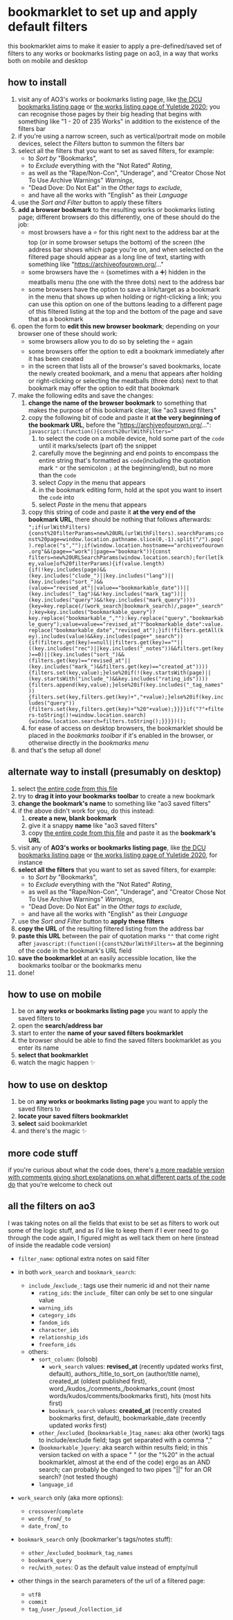 # bookmarklet to set up and apply default filters
this bookmarklet aims to make it easier to apply a pre-defined/saved set of filters to any works or bookmarks listing page on ao3, in a way that works both on mobile and desktop

## how to install
1. visit any of AO3's works or bookmarks listing page, like [the DCU bookmarks listing page](https://archiveofourown.org/tags/DCU/bookmarks) or [the works listing page of Yuletide 2020](https://archiveofourown.org/collections/yuletide2020/works); you can recognise those pages by their big heading that begins with something like "1 - 20 of 235 Works" in addition to the existence of the filters bar
2. if you're using a narrow screen, such as vertical/portrait mode on mobile devices, select the _Filters_ button to summon the filters bar
3. select all the filters that you want to set as saved filters, for example:
    - to _Sort by_ "Bookmarks",
    - to _Exclude_ everything with the "Not Rated" _Rating_,
    - as well as the "Rape/Non-Con", "Underage", and "Creator Chose Not To Use Archive Warnings" _Warnings_, 
    - "Dead Dove: Do Not Eat" in the _Other tags to exclude_,
    - and have all the works with "English" as their _Language_
4. use the _Sort and Filter_ button to apply these filters
5. **add a browser bookmark** to the resulting works or bookmarks listing page; different browsers do this differently, one of these should do the job:
    - most browsers have a :star: for this right next to the address bar at the top (or in some browser setups the bottom) of the screen (the address bar shows which page you're on, and when selected on the filtered page should appear as a long line of text, starting with something like "https://archiveofourown.org/..."
    - some browsers have the :star: (sometimes with a :heavy_plus_sign:) hidden in the meatballs menu (the one with the three dots) next to the address bar
    - some browsers have the option to save a link/target as a bookmark in the menu that shows up when holding or right-clicking a link; you can use this option on one of the buttons leading to a different page of this filtered listing at the top and the bottom of the page and save that as a bookmark
6. open the form to **edit this new browser bookmark**; depending on your browser one of these should work:
    - some browsers allow you to do so by seleting the :star: again
    - some browsers offer the option to edit a bookmark immediately after it has been created
    - in the screen that lists all of the browser's saved bookmarks, locate the newly created bookmark, and a menu that appears after holding or right-clicking or selecting the meatballs (three dots) next to that bookmark may offer the option to edit that bookmark
7. make the following edits and save the changes:
    1. **change the name of the browser bookmark** to something that makes the purpose of this bookmark clear, like "ao3 saved filters"
    2. copy the following bit of code and paste it **at the very beginning of the bookmark URL**, before the "https://archiveofourown.org/...": `javascript:(function(){const%20urlWithFilters="`
        1. to select the code on a mobile device, hold some part of the `code` until it marks/selects (part of) the snippet
        2. carefully move the beginning and end points to encompass the entire string that's formatted as `code`(including the quotation mark `"` or the semicolon `;` at the beginning/end), but no more than the `code`
        3. select _Copy_ in the menu that appears
        4. in the bookmark editing form, hold at the spot you want to insert the `code` into
        5. select _Paste_ in the menu that appears
    3. copy this string of code and paste it **at the very end of the bookmark URL**, there should be nothing that follows afterwards: `";if(urlWithFilters){const%20filterParams=new%20URL(urlWithFilters).searchParams;const%20page=window.location.pathname.slice(0,-1).split("/").pop().replace("s","");if(window.location.hostname=="archiveofourown.org"&&(page=="work"||page=="bookmark")){const filters=new%20URLSearchParams(window.location.search);for(let[key,value]of%20filterParams){if(value.length){if(!key.includes(page)&&(key.includes("clude_")||key.includes("lang")||(key.includes("sort_")&&(value=="revised_at"||value=="bookmarkable_date"))||(key.includes("_tag")&&!key.includes("mark_tag"))||(key.includes("query")&&!key.includes("mark_query")))){key=key.replace(/(work_search|bookmark_search)/,page+"_search");key=key.includes("bookmarkable_query")?key.replace("bookmarkable_",""):key.replace("query","bookmarkable_query");value=value=="revised_at"?"bookmarkable_date":value.replace("bookmarkable_date","revised_at");}if(!filters.getAll(key).includes(value)&&key.includes(page+"_search")){if(filters.get(key)==null||filters.get(key)==""||((key.includes("rec")||key.includes("_notes"))&&filters.get(key)==0)||(key.includes("sort_")&&(filters.get(key)=="revised_at"||(key.includes("mark_")&&filters.get(key)=="created_at")))){filters.set(key,value);}else%20if(!(key.startsWith(page)||(key.startsWith("include_")&&key.includes("rating_ids")))){filters.append(key,value);}else%20if(key.includes("_tag_names")){filters.set(key,filters.get(key)+","+value);}else%20if(key.includes("query")){filters.set(key,filters.get(key)+"%20"+value);}}}}if("?"+filters-toString()!=window.location.search){window.location.search=filters.toString();}}}})();`
    4. for ease of access on desktop browsers, the bookmarklet should be placed in the _bookmarks toolbar_ if it's enabled in the browser, or otherwise directly in the _bookmarks menu_
7. and that's the setup all done!

## alternate way to install (presumably on desktop)
1. select [the entire code from this file](https://raw.githubusercontent.com/RhineCloud/ao3-bookmarklets/main/default-filters/ao3-saved-filters-blank.js)
2. try to **drag it into your bookmarks toolbar** to create a new bookmark
3. **change the bookmark's name** to something like "ao3 saved filters"
4. if the above didn't work for you, do this instead:
    1. **create a new, blank bookmark**
    2. give it a snappy **name** like "ao3 saved filters"
    3. copy [the entire code from this file](https://raw.githubusercontent.com/RhineCloud/ao3-bookmarklets/main/default-filters/ao3-saved-filters-blank.js) and paste it as the **bookmark's URL**
5. visit any of **AO3's works or bookmarks listing page**, like [the DCU bookmarks listing page](https://archiveofourown.org/tags/DCU/bookmarks) or [the works listing page of Yuletide 2020](https://archiveofourown.org/collections/yuletide2020/works), for instance
6. **select all the filters** that you want to set as saved filters, for example:
    - to _Sort by_ "Bookmarks",
    - to _Exclude_ everything with the "Not Rated" _Rating_,
    - as well as the "Rape/Non-Con", "Underage", and "Creator Chose Not To Use Archive Warnings" _Warnings_, 
    - "Dead Dove: Do Not Eat" in the _Other tags to exclude_,
    - and have all the works with "English" as their _Language_
7. use the _Sort and Filter_ button to **apply these filters**
8. **copy the URL** of the resulting filtered listing from the address bar
9. **paste this URL** between the pair of quotation marks `""` that come right after `javascript:(function(){const%20urlWithFilters=` at the beginning of the code in the bookmark's URL field
10. **save the bookmarklet** at an easily accessible location, like the bookmarks toolbar or the bookmarks menu
11. done!

## how to use on mobile
1. be on **any works or bookmarks listing page** you want to apply the saved filters to
2. open the **search/address bar**
3. start to enter the **name of your saved filters bookmarklet**
4. the browser should be able to find the saved filters bookmarklet as you enter its name
5. **select that bookmarklet**
6. watch the magic happen :sparkles:

## how to use on desktop
1. be on **any works or bookmarks listing page** you want to apply the saved filters to
2. **locate your saved filters bookmarklet**
3. **select** said bookmarklet
4. and there's the magic :sparkles:

## more code stuff
if you're curious about what the code does, there's [a more readable version with comments giving short explanations on what different parts of the code do](https://github.com/RhineCloud/ao3-bookmarklets/blob/main/default-filters/ao3-saved-filters-readable.js) that you're welcome to check out

## all the filters on ao3
I was taking notes on all the fields that exist to be set as filters to work out some of the logic stuff, and as I'd like to keep them if I ever need to go through the code again, I figured might as well tack them on here (instead of inside the readable code version)
- `filter_name`: optional extra notes on said filter

- in both `work_search` and `bookmark_search`:
    - `include_`/`exclude_`: tags use their numeric id and not their name
        - `rating_ids`: the `include_` filter can only be set to one singular value
        - `warning_ids`
        - `category_ids`
        - `fandom_ids`
        - `character_ids`
        - `relationship_ids`
        - `freeform_ids`
    - others:
        - `sort_column`: (lolsob)
            - `work_search` values: **revised_at** (recently updated works first, default), authors_/title_to_sort_on (author/title name), created_at (oldest published first), word_/kudos_/comments_/bookmarks_count (most words/kudos/comments/bookmarks first), hits (most hits first)
            - `bookmark_search` values: **created_at** (recently created bookmarks first, default), bookmarkable_date (recently updated _works_ first)
        - `other_`/`excluded_`(`bookmarkable_`)`tag_names`: aka other (work) tags to include/exclude field; tags get separated with a comma ","
        - (`bookmarkable_`)`query`: aka search within results field; in this version tacked on with a space " " (or the "%20" in the actual bookmarklet, almost at the end of the code) ergo as an AND search; can probably be changed to two pipes "||" for an OR search? (not tested though)
        - `language_id`
- `work_search` only (aka more options):
    - `crossover`/`complete`
    - `words_from`/`_to`
    - `date_from`/`_to`
- `bookmark_search` only (bookmarker's tags/notes stuff):
    - `other_`/`excluded_bookmark_tag_names`
    - `bookmark_query`
    - `rec`/`with_notes`: 0 as the default value instead of empty/null
- other things in the search parameters of the url of a filtered page:
    - `utf8`
    - `commit`
    - `tag_`/`user_`/`pseud_`/`collection_id`
